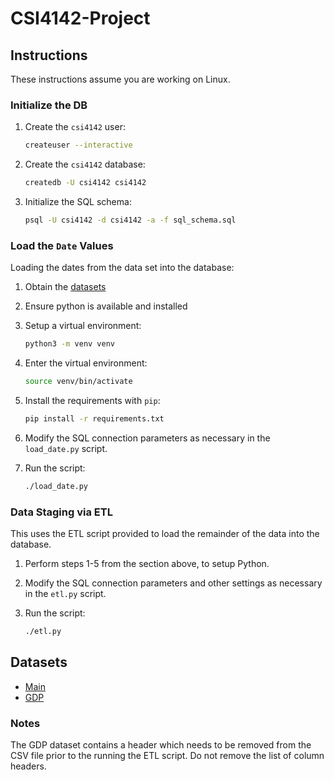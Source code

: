 # CSI4142-Project

## Instructions

These instructions assume you are working on Linux.

### Initialize the DB

1. Create the `csi4142` user:

    ```sh
    createuser --interactive
    ```

2. Create the `csi4142` database:

    ```sh
    createdb -U csi4142 csi4142
    ```

3. Initialize the SQL schema:

    ```sh
    psql -U csi4142 -d csi4142 -a -f sql_schema.sql
    ```

### Load the `Date` Values

Loading the dates from the data set into the database:

1. Obtain the [datasets](#datasets)
2. Ensure python is available and installed
3. Setup a virtual environment:

    ```sh
    python3 -m venv venv
    ```

4. Enter the virtual environment:

    ```sh
    source venv/bin/activate
    ```

5. Install the requirements with `pip`:

    ```sh
    pip install -r requirements.txt
    ```

6. Modify the SQL connection parameters as necessary in the `load_date.py`
   script.
7. Run the script:

    ```sh
    ./load_date.py
    ```

### Data Staging via ETL

This uses the ETL script provided to load the remainder of the data into the
database.

1. Perform steps 1-5 from the section above, to setup Python.
2. Modify the SQL connection parameters and other settings as necessary in the
   `etl.py` script.
3. Run the script:

    ```sh
    ./etl.py
    ```
## Datasets

* [Main][dataset]
* [GDP][gdp_dataset]

### Notes

The GDP dataset contains a header which needs to be removed from the CSV file
prior to the running the ETL script. Do not remove the list of column headers.

[dataset]: http://data.worldbank.org/data-catalog/crowd-sourced-price-collection
[gdp_dataset]: http://data.worldbank.org/indicator/NY.GDP.MKTP.CD
